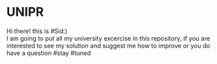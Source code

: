 # UNIPR
Hi there! this is #Sid:) <br />
I am going to put all my university excercise in this repository, if you are interested to see my solution and suggest me how to improve or you do have a question #stay #tuned

